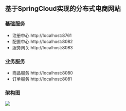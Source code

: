 ## 基于SpringCloud实现的分布式电商网站

### 基础服务
- 注册中心 http://localhost:8761
- 配置中心 http://localhost:8082
- 服务网关 http://localhost:8083

### 业务服务
- 商品服务 http://localhost:8080
- 订单服务 http://localhost:8081

### 架构图
![](https://github.com/zaiyunduan123/springcloud_shop/image/image.png)
